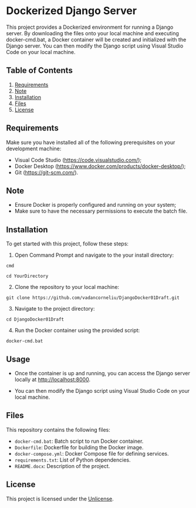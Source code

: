 # Dockerized Django Server

This project provides a Dockerized environment for running a Django server. By downloading the files onto your local machine and executing docker-cmd.bat, a Docker container will be created and initialized with the Django server. You can then modify the Django script using Visual Studio Code on your local machine.

## Table of Contents

1. [Requirements](#requirements)
2. [Note](#note)
3. [Installation](#installation)
4. [Files](#files)
5. [License](#license)

## Requirements

Make sure you have installed all of the following prerequisites on your development machine:
- Visual Code Studio (https://code.visualstudio.com/);
-	Docker Desktop (https://www.docker.com/products/docker-desktop/);
-	Git (https://git-scm.com/).

## Note
- Ensure Docker is properly configured and running on your system;
- Make sure to have the necessary permissions to execute the batch file.

## Installation

To get started with this project, follow these steps:

1. Open Command Prompt and navigate to the your install directory:

```
cmd
```

```
cd YourDirectory
```

2. Clone the repository to your local machine:

```
git clone https://github.com/vadancorneliu/DjangoDocker01Draft.git
```

3. Navigate to the project directory:

```
cd DjangoDocker01Draft
```

4. Run the Docker container using the provided script:

```
docker-cmd.bat
```
## Usage

- Once the container is up and running, you can access the Django server locally at [http://localhost:8000](http://localhost:8000).
   
- You can then modify the Django script using Visual Studio Code on your local machine.


## Files

This repository contains the following files:

- `docker-cmd.bat`: Batch script to run Docker container.
- `Dockerfile`: Dockerfile for building the Docker image.
- `docker-compose.yml`: Docker Compose file for defining services.
- `requirements.txt`: List of Python dependencies.
- `README.docx`: Description of the project.


## License

This project is licensed under the [Unlicense](UNLICENSE.txt).
